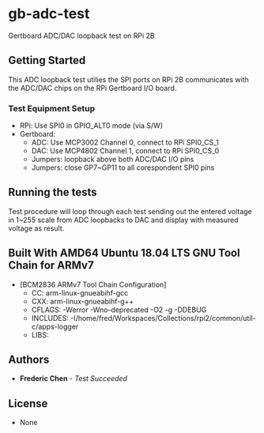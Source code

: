 # gb-adc-test

Gertboard ADC/DAC loopback test on RPi 2B

## Getting Started

This ADC loopback test utilies the SPI ports on RPi 2B communicates with the ADC/DAC chips on the RPi Gertboard I/O board.

### Test Equipment Setup

* RPi: Use SPI0 in GPIO_ALT0 mode (via S/W)
* Gertboard:
  - ADC: Use MCP3002 Channel 0, connect to RPi SPI0_CS_1
  - DAC: Use MCP4802 Channel 1, connect to RPi SPI0_CS_0
  - Jumpers: loopback above both ADC/DAC I/O pins
  - Jumpers: close GP7~GP11 to all corespondent SPI0 pins

## Running the tests

Test procedure will loop through each test sending out the entered voltage in 1~255 scale from ADC loopbacks to DAC and display with measured voltage as result.

## Built With AMD64 Ubuntu 18.04 LTS GNU Tool Chain for ARMv7

* [BCM2836 ARMv7 Tool Chain Configuration]
  - CC: arm-linux-gnueabihf-gcc
  - CXX: arm-linux-gnueabihf-g++
  - CFLAGS: -Werror -Wno-deprecated -O2 -g -DDEBUG
  - INCLUDES: -I/home/fred/Workspaces/Collections/rpi2/common/util-c/apps-logger
  - LIBS: <none>

## Authors

* **Frederic Chen** - *Test Succeeded* 

## License

* None

